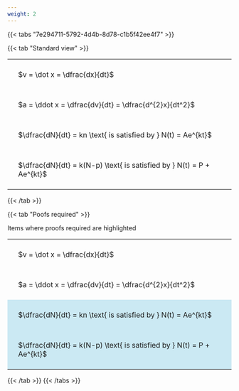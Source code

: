 ```yaml
---
weight: 2
---
```


{{< tabs "7e294711-5792-4d4b-8d78-c1b5f42ee4f7" >}}

{{< tab "Standard view" >}}

<style type="text/css">
#T_0f2d3 th.col_heading {
  text-align: left;
  font-size: 1em;
}
#T_0f2d3 td {
  text-align: left;
  font-size: 1em;
  padding: 1.5em;
}
</style>
<table id="T_0f2d3">
  <thead>
  </thead>
  <tbody>
    <tr>
      <td id="T_0f2d3_row0_col0" class="data row0 col0" >$v = \dot x = \dfrac{dx}{dt}$</td>
    </tr>
    <tr>
      <td id="T_0f2d3_row1_col0" class="data row1 col0" >$a = \ddot x = \dfrac{dv}{dt} = \dfrac{d^{2}x}{dt^2}$</td>
    </tr>
    <tr>
      <td id="T_0f2d3_row2_col0" class="data row2 col0" >$\dfrac{dN}{dt} = kn \text{ is satisfied by } N(t) = Ae^{kt}$</td>
    </tr>
    <tr>
      <td id="T_0f2d3_row3_col0" class="data row3 col0" >$\dfrac{dN}{dt} = k(N-p) \text{ is satisfied by } N(t) = P + Ae^{kt}$</td>
    </tr>
  </tbody>
</table>
{{< /tab >}}

{{< tab "Poofs required" >}}

Items where proofs required are highlighted 
<br>
<style type="text/css">
#T_c422d th.col_heading {
  text-align: left;
  font-size: 1em;
}
#T_c422d td {
  text-align: left;
  font-size: 1em;
  padding: 1.5em;
}
#T_c422d_row0_col0, #T_c422d_row1_col0 {
  background-color: rgba(0,0,0,0);
}
#T_c422d_row2_col0, #T_c422d_row3_col0 {
  background-color: rgba(0,150,200, 0.2);
}
</style>
<table id="T_c422d">
  <thead>
  </thead>
  <tbody>
    <tr>
      <td id="T_c422d_row0_col0" class="data row0 col0" >$v = \dot x = \dfrac{dx}{dt}$</td>
    </tr>
    <tr>
      <td id="T_c422d_row1_col0" class="data row1 col0" >$a = \ddot x = \dfrac{dv}{dt} = \dfrac{d^{2}x}{dt^2}$</td>
    </tr>
    <tr>
      <td id="T_c422d_row2_col0" class="data row2 col0" >$\dfrac{dN}{dt} = kn \text{ is satisfied by } N(t) = Ae^{kt}$</td>
    </tr>
    <tr>
      <td id="T_c422d_row3_col0" class="data row3 col0" >$\dfrac{dN}{dt} = k(N-p) \text{ is satisfied by } N(t) = P + Ae^{kt}$</td>
    </tr>
  </tbody>
</table>
{{< /tab >}}
{{< /tabs >}}